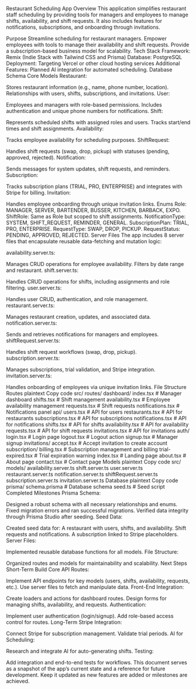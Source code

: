 Restaurant Scheduling App
Overview
This application simplifies restaurant staff scheduling by providing tools for managers and employees to manage shifts, availability, and shift requests. It also includes features for notifications, subscriptions, and onboarding through invitations.

Purpose
Streamline scheduling for restaurant managers.
Empower employees with tools to manage their availability and shift requests.
Provide a subscription-based business model for scalability.
Tech Stack
Framework: Remix (Indie Stack with Tailwind CSS and Prisma)
Database: PostgreSQL
Deployment: Targeting Vercel or other cloud hosting services
Additional Features: Planned AI integration for automated scheduling.
Database Schema
Core Models
Restaurant:

Stores restaurant information (e.g., name, phone number, location).
Relationships with users, shifts, subscriptions, and invitations.
User:

Employees and managers with role-based permissions.
Includes authentication and unique phone numbers for notifications.
Shift:

Represents scheduled shifts with assigned roles and users.
Tracks start/end times and shift assignments.
Availability:

Tracks employee availability for scheduling purposes.
ShiftRequest:

Handles shift requests (swap, drop, pickup) with statuses (pending, approved, rejected).
Notification:

Sends messages for system updates, shift requests, and reminders.
Subscription:

Tracks subscription plans (TRIAL, PRO, ENTERPRISE) and integrates with Stripe for billing.
Invitation:

Handles employee onboarding through unique invitation links.
Enums
Role: MANAGER, SERVER, BARTENDER, BUSSER, KITCHEN, BARBACK, EXPO.
ShiftRole: Same as Role but scoped to shift assignments.
NotificationType: SYSTEM, SHIFT_REQUEST, REMINDER, GENERAL.
SubscriptionPlan: TRIAL, PRO, ENTERPRISE.
RequestType: SWAP, DROP, PICKUP.
RequestStatus: PENDING, APPROVED, REJECTED.
Server Files
The app includes 8 server files that encapsulate reusable data-fetching and mutation logic:

availability.server.ts:

Manages CRUD operations for employee availability.
Filters by date range and restaurant.
shift.server.ts:

Handles CRUD operations for shifts, including assignments and role filtering.
user.server.ts:

Handles user CRUD, authentication, and role management.
restaurant.server.ts:

Manages restaurant creation, updates, and associated data.
notification.server.ts:

Sends and retrieves notifications for managers and employees.
shiftRequest.server.ts:

Handles shift request workflows (swap, drop, pickup).
subscription.server.ts:

Manages subscriptions, trial validation, and Stripe integration.
invitation.server.ts:

Handles onboarding of employees via unique invitation links.
File Structure
Routes
plaintext
Copy code
src/
  routes/
    dashboard/
      index.tsx                # Manager dashboard
      shifts.tsx               # Shift management
      availability.tsx         # Employee availability management
      requests.tsx             # Shift requests
      notifications.tsx        # Notifications panel
    api/
      users.tsx                # API for users
      restaurants.tsx          # API for restaurants
      subscriptions.tsx        # API for subscriptions
      notifications.tsx        # API for notifications
      shifts.tsx               # API for shifts
      availability.tsx         # API for availability
      requests.tsx             # API for shift requests
      invitations.tsx          # API for invitations
    auth/
      login.tsx                # Login page
      logout.tsx               # Logout action
      signup.tsx               # Manager signup
    invitations/
      accept.tsx               # Accept invitation to create account
    subscription/
      billing.tsx              # Subscription management and billing
      trial-expired.tsx        # Trial expiration warning
    index.tsx                  # Landing page
    about.tsx                  # About page
    contact.tsx                # Contact page
Models
plaintext
Copy code
src/
  models/
    availability.server.ts
    shift.server.ts
    user.server.ts
    restaurant.server.ts
    notification.server.ts
    shiftRequest.server.ts
    subscription.server.ts
    invitation.server.ts
Database
plaintext
Copy code
prisma/
  schema.prisma               # Database schema
  seed.ts                     # Seed script
Completed Milestones
Prisma Schema:

Designed a robust schema with all necessary relationships and enums.
Fixed migration errors and ran successful migrations.
Verified data integrity through Prisma Studio after seeding.
Seed Data:

Created seed data for:
A restaurant with users, shifts, and availability.
Shift requests and notifications.
A subscription linked to Stripe placeholders.
Server Files:

Implemented reusable database functions for all models.
File Structure:

Organized routes and models for maintainability and scalability.
Next Steps
Short-Term
Build Core API Routes:

Implement API endpoints for key models (users, shifts, availability, requests, etc.).
Use server files to fetch and manipulate data.
Front-End Integration:

Create loaders and actions for dashboard routes.
Design forms for managing shifts, availability, and requests.
Authentication:

Implement user authentication (login/signup).
Add role-based access control for routes.
Long-Term
Stripe Integration:

Connect Stripe for subscription management.
Validate trial periods.
AI for Scheduling:

Research and integrate AI for auto-generating shifts.
Testing:

Add integration and end-to-end tests for workflows.
This document serves as a snapshot of the app’s current state and a reference for future development. Keep it updated as new features are added or milestones are achieved.

